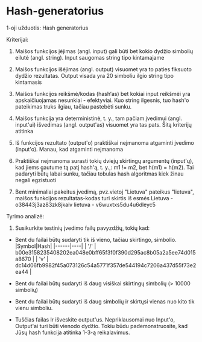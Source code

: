 # Hash-generatorius
1-oji užduotis: Hash generatorius

Kriterijai:

1. Maišos funkcijos įėjimas (angl. input) gali būti bet kokio dydžio simbolių eilutė (angl. string).
Input saugomas string tipo kintamajame

2. Maišos funkcijos išėjimas (angl. output) visuomet yra to paties fiksuoto dydžio rezultatas.
Output visada yra 20 simboliu ilgio string tipo kintamasis

3. Maišos funkcijos reikšmė/kodas (hash‘as) bet kokiai input reikšmėi yra apskaičiuojamas nesunkiai - efektyviai.
Kuo string ilgesnis, tuo hash'o pateikimas truks ilgiau, tačiau pastebėti sunku.

4. Maišos funkcija yra deterministinė, t. y., tam pačiam įvedimui (angl. input'ui) išvedimas (angl. output'as) visuomet yra tas pats.
Šitą kriterijų atitinka

5. Iš funkcijos rezultato (output'o) praktiškai neįmanoma atgaminti įvedimo (input'o).
Manau, kad atgaminti neįmanoma

6. Praktiškai neįmanoma surasti tokių dviejų skirtingų argumentų (input'ų), kad jiems gautume tą patį hash'ą, t. y.,: m1 != m2, bet h(m1) = h(m2).
Tai padaryti būtų labai sunku, tačiau tobulas hash algoritmas kiek žinau negali egzistuoti

7. Bent minimaliai pakeitus įvedimą, pvz.vietoj "Lietuva" pateikus "lietuva", maišos funkcijos rezultatas-kodas turi skirtis iš esmės
Lietuva - o38443j3az83zk8jkaiv
lietuva - v6wuxtxs5du4u6dleyc5

Tyrimo analizė:

1. Susikurkite testinių įvedimo failų pavyzdžių, tokių kad:
* Bent du failai būtų sudaryti tik iš vieno, tačiau skirtingo, simbolio.
|Symbol|Hash|
|------|----|
| '/' | b00e3158235408202ea048e0bff65f3f0f390d295ac8b05a2a5ee74d015a8670 |
| 'v' | dc14d06fb9982f45a073126c54a5771f357de544194c7206a437d55f73e2ea44 |



* Bent du failai būtų sudaryti iš daug visiškai skirtingų simbolių (> 10000 simbolių)

* Bent du failai būtų sudaryti iš daug simbolių ir skirtųsi vienas nuo kito tik vienu simboliu.

* Tuščias failas Ir išveskite output'us. Nepriklausomai nuo Input'o, Output'ai turi būti vienodo dydžio. Tokiu būdu pademonstruosite, kad Jūsų hash funkcija atitinka 1-3-ą reikalavimus.
